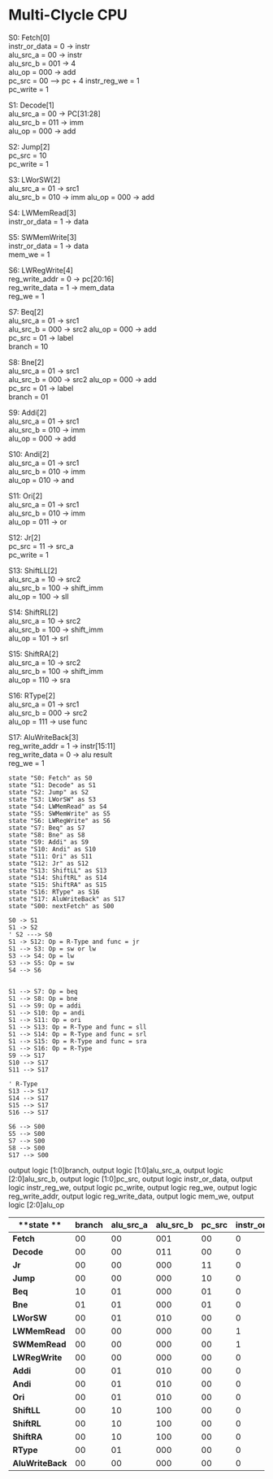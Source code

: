 # Multi-Clycle CPU

S0: Fetch[0]  
instr_or_data = 0 -> instr  
alu_src_a = 00 -> instr  
alu_src_b = 001 -> 4  
alu_op = 000 -> add  
pc_src = 00 --> pc + 4
instr_reg_we = 1  
pc_write = 1

S1: Decode[1]  
alu_src_a = 00 -> PC[31:28]  
alu_src_b = 011 -> imm  
alu_op = 000 -> add  

S2: Jump[2]  
pc_src = 10  
pc_write = 1

S3: LWorSW[2]  
alu_src_a = 01 -> src1  
alu_src_b = 010 -> imm
alu_op = 000 -> add

S4: LWMemRead[3]  
instr_or_data = 1 -> data  

S5: SWMemWrite[3]  
instr_or_data = 1 -> data  
mem_we = 1

S6: LWRegWrite[4]  
reg_write_addr = 0 -> pc[20:16]  
reg_write_data = 1 -> mem_data  
reg_we = 1

S7: Beq[2]  
alu_src_a = 01 -> src1  
alu_src_b = 000 -> src2
alu_op = 000 -> add  
pc_src = 01 -> label  
branch = 10

S8: Bne[2]  
alu_src_a = 01 -> src1  
alu_src_b = 000 -> src2
alu_op = 000 -> add  
pc_src = 01 -> label  
branch = 01

S9: Addi[2]  
alu_src_a = 01 -> src1  
alu_src_b = 010 -> imm  
alu_op = 000 -> add

S10: Andi[2]  
alu_src_a = 01 -> src1  
alu_src_b = 010 -> imm  
alu_op = 010 -> and

S11: Ori[2]  
alu_src_a = 01 -> src1  
alu_src_b = 010 -> imm  
alu_op = 011 -> or

S12: Jr[2]  
pc_src = 11 -> src_a  
pc_write = 1


S13: ShiftLL[2]  
alu_src_a = 10 -> src2  
alu_src_b = 100 -> shift_imm  
alu_op = 100 -> sll

S14: ShiftRL[2]  
alu_src_a = 10 -> src2  
alu_src_b = 100 -> shift_imm  
alu_op = 101 -> srl

S15: ShiftRA[2]  
alu_src_a = 10 -> src2  
alu_src_b = 100 -> shift_imm  
alu_op = 110 -> sra

S16: RType[2]  
alu_src_a = 01 -> src1  
alu_src_b = 000 -> src2  
alu_op = 111 -> use func

S17: AluWriteBack[3]  
reg_write_addr = 1 -> instr[15:11]  
reg_write_data = 0 -> alu result  
reg_we = 1

```plantuml
state "S0: Fetch" as S0
state "S1: Decode" as S1
state "S2: Jump" as S2
state "S3: LWorSW" as S3
state "S4: LWMemRead" as S4
state "S5: SWMemWrite" as S5
state "S6: LWRegWrite" as S6
state "S7: Beq" as S7
state "S8: Bne" as S8
state "S9: Addi" as S9
state "S10: Andi" as S10
state "S11: Ori" as S11
state "S12: Jr" as S12
state "S13: ShiftLL" as S13
state "S14: ShiftRL" as S14
state "S15: ShiftRA" as S15
state "S16: RType" as S16
state "S17: AluWriteBack" as S17
state "S00: nextFetch" as S00

S0 -> S1
S1 -> S2
' S2 ---> S0
S1 -> S12: Op = R-Type and func = jr
S1 --> S3: Op = sw or lw
S3 --> S4: Op = lw
S3 --> S5: Op = sw
S4 --> S6


S1 --> S7: Op = beq
S1 --> S8: Op = bne
S1 --> S9: Op = addi
S1 --> S10: Op = andi
S1 --> S11: Op = ori
S1 --> S13: Op = R-Type and func = sll
S1 --> S14: Op = R-Type and func = srl
S1 --> S15: Op = R-Type and func = sra
S1 --> S16: Op = R-Type
S9 --> S17
S10 --> S17
S11 --> S17

' R-Type
S13 --> S17
S14 --> S17
S15 --> S17
S16 --> S17

S6 --> S00
S5 --> S00
S7 --> S00
S8 --> S00
S17 --> S00
```

output  logic   [1:0]branch,
    output  logic   [1:0]alu_src_a,
    output  logic   [2:0]alu_src_b,
    output  logic   [1:0]pc_src,
    output  logic   instr_or_data,
    output  logic   instr_reg_we,
    output  logic   pc_write,
    output  logic   reg_we,
    output  logic   reg_write_addr,
    output  logic   reg_write_data,
    output  logic   mem_we,
    output  logic   [2:0]alu_op

| **state ** | branch | alu_src_a | alu_src_b | pc_src | instr_or_data | instr_reg_we | pc_write | reg_we | reg_write_addr | reg_write_data | mem_we | alu_op |
| ---------- | ------ | --------- | --------- | ------ | ------------- | ------------ | -------- | ------ | -------------- | -------------- | ------ | ------ |
| **Fetch** | 00 | 00 | 001 | 00 | 0 | 1 | 1 | 0 | 0 | 0 | 0 | 000 |
| **Decode** | 00 | 00 | 011 | 00 | 0 |0 | 0 | 0 | 0 | 0 | 0 | 000 |
| **Jr** | 00 | 00 | 000 | 11 | 0 | 0 | 1 | 0 | 0 | 0 | 0 | 000 |
| **Jump** | 00 | 00 | 000 | 10 | 0 | 0 | 1 | 0 | 0 | 0 | 0 | 000 |
| **Beq** | 10 | 01 | 000 | 01 | 0 | 0 | 0 | 0 | 0 | 0 | 0 | 000 |
| **Bne** | 01 | 01 | 000 | 01 | 0 | 0 | 0 | 0 | 0 | 0 | 0 | 000 |
| **LWorSW** | 00 | 01 | 010 | 00 | 0 | 0 | 0 | 0 | 0 | 0 | 0 | 000 |
| **LWMemRead** | 00 | 00 | 000 | 00 | 1 | 0 | 0 | 0 | 0 | 0 | 0 | 000 |
| **SWMemRead** | 00 | 00 | 000 | 00 | 1 | 0 | 0 | 0 | 0 | 0 | 1 | 000 |
| **LWRegWrite** | 00 | 00 | 000 | 00 | 0 | 0 | 0 | 1 | 0 | 0 | 0 | 000 |
| **Addi** | 00 | 01 | 010 | 00 | 0 | 0 | 0 | 0 | 0 | 0 | 0 | 000 |
| **Andi** | 00 | 01 | 010 | 00 | 0 | 0 | 0 | 0 | 0 | 0 | 0 | 010 |
| **Ori** | 00 | 01 | 010 | 00 | 0 | 0 | 0 | 0 | 0 | 0 | 0 | 011 |
| **ShiftLL** | 00 | 10 | 100 | 00 | 0 | 0 | 0 | 0 | 0 | 0 | 0 | 100 |
| **ShiftRL** | 00 | 10 | 100 | 00 | 0 | 0 | 0 | 0 | 0 | 0 | 0 | 101 |
| **ShiftRA** | 00 | 10 | 100 | 00 | 0 | 0 | 0 | 0 | 0 | 0 | 0 | 110 |
| **RType** | 00 | 01 | 000 | 00 | 0 | 0 | 0 | 0 | 0 | 0 | 0 | 111 |
| **AluWriteBack** | 00 | 00 | 000 | 00 | 0 | 0 | 0 | 1 | 1 | 0 | 0 | 000 |


